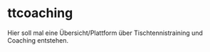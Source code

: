 # ttcoaching
Hier soll mal eine Übersicht/Plattform über Tischtennistraining und Coaching entstehen.
